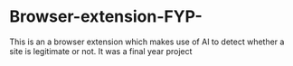 # Browser-extension-FYP-
This is an a browser extension which makes use of AI to detect whether a site is legitimate or not. It was a final year project  
